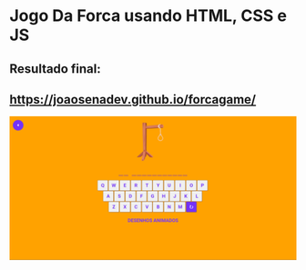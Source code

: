 # Jogo Da Forca usando HTML, CSS e JS

## Resultado final:
## https://joaosenadev.github.io/forcagame/

![](/img/final_result.png)